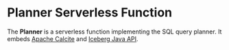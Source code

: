 # Planner Serverless Function

The **Planner** is a serverless function implementing the SQL query planner. It embeds [Apache Calcite](https://calcite.apache.org/) and [Iceberg Java API](https://iceberg.apache.org/docs/latest/api/).
